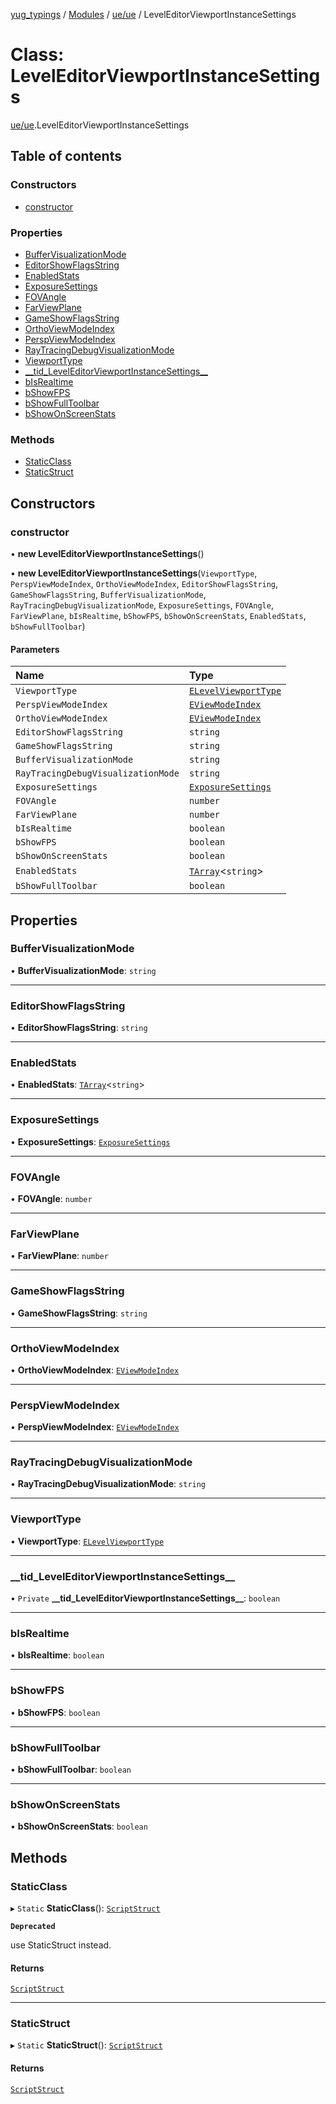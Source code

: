 [yug_typings](../README.md) / [Modules](../modules.md) / [ue/ue](../modules/ue_ue.md) / LevelEditorViewportInstanceSettings

# Class: LevelEditorViewportInstanceSettings

[ue/ue](../modules/ue_ue.md).LevelEditorViewportInstanceSettings

## Table of contents

### Constructors

- [constructor](ue_ue.LevelEditorViewportInstanceSettings.md#constructor)

### Properties

- [BufferVisualizationMode](ue_ue.LevelEditorViewportInstanceSettings.md#buffervisualizationmode)
- [EditorShowFlagsString](ue_ue.LevelEditorViewportInstanceSettings.md#editorshowflagsstring)
- [EnabledStats](ue_ue.LevelEditorViewportInstanceSettings.md#enabledstats)
- [ExposureSettings](ue_ue.LevelEditorViewportInstanceSettings.md#exposuresettings)
- [FOVAngle](ue_ue.LevelEditorViewportInstanceSettings.md#fovangle)
- [FarViewPlane](ue_ue.LevelEditorViewportInstanceSettings.md#farviewplane)
- [GameShowFlagsString](ue_ue.LevelEditorViewportInstanceSettings.md#gameshowflagsstring)
- [OrthoViewModeIndex](ue_ue.LevelEditorViewportInstanceSettings.md#orthoviewmodeindex)
- [PerspViewModeIndex](ue_ue.LevelEditorViewportInstanceSettings.md#perspviewmodeindex)
- [RayTracingDebugVisualizationMode](ue_ue.LevelEditorViewportInstanceSettings.md#raytracingdebugvisualizationmode)
- [ViewportType](ue_ue.LevelEditorViewportInstanceSettings.md#viewporttype)
- [\_\_tid\_LevelEditorViewportInstanceSettings\_\_](ue_ue.LevelEditorViewportInstanceSettings.md#__tid_leveleditorviewportinstancesettings__)
- [bIsRealtime](ue_ue.LevelEditorViewportInstanceSettings.md#bisrealtime)
- [bShowFPS](ue_ue.LevelEditorViewportInstanceSettings.md#bshowfps)
- [bShowFullToolbar](ue_ue.LevelEditorViewportInstanceSettings.md#bshowfulltoolbar)
- [bShowOnScreenStats](ue_ue.LevelEditorViewportInstanceSettings.md#bshowonscreenstats)

### Methods

- [StaticClass](ue_ue.LevelEditorViewportInstanceSettings.md#staticclass)
- [StaticStruct](ue_ue.LevelEditorViewportInstanceSettings.md#staticstruct)

## Constructors

### constructor

• **new LevelEditorViewportInstanceSettings**()

• **new LevelEditorViewportInstanceSettings**(`ViewportType`, `PerspViewModeIndex`, `OrthoViewModeIndex`, `EditorShowFlagsString`, `GameShowFlagsString`, `BufferVisualizationMode`, `RayTracingDebugVisualizationMode`, `ExposureSettings`, `FOVAngle`, `FarViewPlane`, `bIsRealtime`, `bShowFPS`, `bShowOnScreenStats`, `EnabledStats`, `bShowFullToolbar`)

#### Parameters

| Name | Type |
| :------ | :------ |
| `ViewportType` | [`ELevelViewportType`](../enums/ue_ue.ELevelViewportType.md) |
| `PerspViewModeIndex` | [`EViewModeIndex`](../enums/ue_ue.EViewModeIndex.md) |
| `OrthoViewModeIndex` | [`EViewModeIndex`](../enums/ue_ue.EViewModeIndex.md) |
| `EditorShowFlagsString` | `string` |
| `GameShowFlagsString` | `string` |
| `BufferVisualizationMode` | `string` |
| `RayTracingDebugVisualizationMode` | `string` |
| `ExposureSettings` | [`ExposureSettings`](ue_ue.ExposureSettings.md) |
| `FOVAngle` | `number` |
| `FarViewPlane` | `number` |
| `bIsRealtime` | `boolean` |
| `bShowFPS` | `boolean` |
| `bShowOnScreenStats` | `boolean` |
| `EnabledStats` | [`TArray`](../interfaces/ue_puerts.TArray.md)<`string`\> |
| `bShowFullToolbar` | `boolean` |

## Properties

### BufferVisualizationMode

• **BufferVisualizationMode**: `string`

___

### EditorShowFlagsString

• **EditorShowFlagsString**: `string`

___

### EnabledStats

• **EnabledStats**: [`TArray`](../interfaces/ue_puerts.TArray.md)<`string`\>

___

### ExposureSettings

• **ExposureSettings**: [`ExposureSettings`](ue_ue.ExposureSettings.md)

___

### FOVAngle

• **FOVAngle**: `number`

___

### FarViewPlane

• **FarViewPlane**: `number`

___

### GameShowFlagsString

• **GameShowFlagsString**: `string`

___

### OrthoViewModeIndex

• **OrthoViewModeIndex**: [`EViewModeIndex`](../enums/ue_ue.EViewModeIndex.md)

___

### PerspViewModeIndex

• **PerspViewModeIndex**: [`EViewModeIndex`](../enums/ue_ue.EViewModeIndex.md)

___

### RayTracingDebugVisualizationMode

• **RayTracingDebugVisualizationMode**: `string`

___

### ViewportType

• **ViewportType**: [`ELevelViewportType`](../enums/ue_ue.ELevelViewportType.md)

___

### \_\_tid\_LevelEditorViewportInstanceSettings\_\_

• `Private` **\_\_tid\_LevelEditorViewportInstanceSettings\_\_**: `boolean`

___

### bIsRealtime

• **bIsRealtime**: `boolean`

___

### bShowFPS

• **bShowFPS**: `boolean`

___

### bShowFullToolbar

• **bShowFullToolbar**: `boolean`

___

### bShowOnScreenStats

• **bShowOnScreenStats**: `boolean`

## Methods

### StaticClass

▸ `Static` **StaticClass**(): [`ScriptStruct`](ue_ue.ScriptStruct.md)

**`Deprecated`**

use StaticStruct instead.

#### Returns

[`ScriptStruct`](ue_ue.ScriptStruct.md)

___

### StaticStruct

▸ `Static` **StaticStruct**(): [`ScriptStruct`](ue_ue.ScriptStruct.md)

#### Returns

[`ScriptStruct`](ue_ue.ScriptStruct.md)
